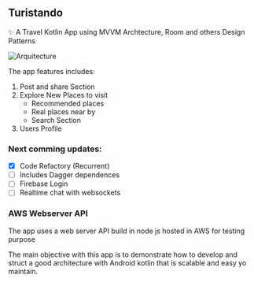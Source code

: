 ## Turistando
✨ A Travel Kotlin App using MVVM Archtecture, Room and others Design Patterns

![Arquitecture](https://developer.android.com/topic/libraries/architecture/images/final-architecture.png)

The app features includes:
1. Post and share Section
2. Explore New Places to visit
    - Recommended places 
    - Real places near by
    - Search Section
3. Users Profile

### Next comming updates:
- [x] Code Refactory (Recurrent)
- [ ] Includes Dagger dependences
- [ ] Firebase Login
- [ ] Realtime chat with websockets

### AWS Webserver API
The app uses a web server API build in node js hosted in AWS for testing purpose

The main objective with this app is to demonstrate how to develop and struct a good architecture with Android kotlin that is scalable and easy yo maintain.
